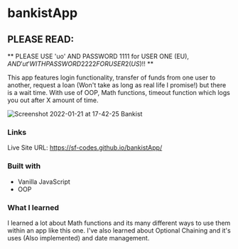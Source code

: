 # bankistApp

## PLEASE READ:
 ** PLEASE USE 'uo' AND PASSWORD 1111 for USER ONE (EU$), AND 'ut' WITH PASSWORD 2222 FOR USER 2 (US$)!! **
 
 
This app features login functionality, transfer of funds from one user to another, request a loan (Won't take as long as real life I promise!) but there is a wait time. With use of OOP, Math functions, timeout function which logs you out after X amount of time. 

![Screenshot 2022-01-21 at 17-42-25 Bankist](https://user-images.githubusercontent.com/82302032/150622391-03e2fe0c-069a-43bb-9907-1d21c42ebc2f.png)

### Links
Live Site URL: https://sf-codes.github.io/bankistApp/

### Built with

- Vanilla JavaScript
- OOP


### What I learned

I learned a lot about Math functions and its many different ways to use them within an app like this one. I've also learned about Optional Chaining and it's uses (Also implemented) and date management.

